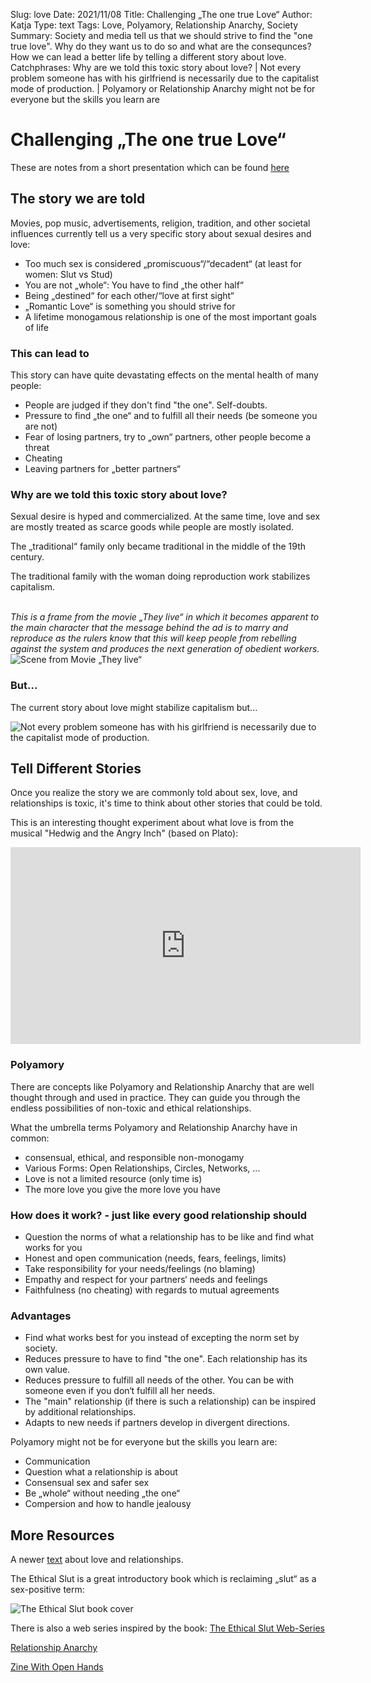 Slug: love
Date: 2021/11/08
Title: Challenging „The one true Love“
Author: Katja
Type: text
Tags: Love, Polyamory, Relationship Anarchy, Society
Summary: Society and media tell us that we should strive to find the "one true love". Why do they want us to do so and what are the consequnces? How we can lead a better life by telling a different story about love.
Catchphrases:  Why are we told this toxic story about love? | Not every problem someone has with his girlfriend is necessarily due to the capitalist mode of production. | Polyamory or Relationship Anarchy might not be for everyone but the skills you learn are

# Challenging „The one true Love“

These are notes from a short presentation which can be found <a href="/documents/love.pdf" target="__blank">here</a>

## The story we are told

Movies, pop music, advertisements, religion, tradition, and other societal influences currently tell us a very specific story about sexual desires and love:

* Too much sex is considered „promiscuous“/“decadent“ (at least for women: Slut vs Stud)
* You are not „whole“: You have to find „the other half“
* Being „destined“ for each other/“love at first sight“
* „Romantic Love“ is something you should strive for
* A lifetime monogamous relationship is one of the most important goals of life

### This can lead to

This story can have quite devastating effects on the mental health of many people:

* People are judged if they don't find "the one". Self-doubts.
* Pressure to find „the one“ and to fulfill all their needs (be someone you are not)
* Fear of losing partners, try to „own“ partners, other people become a threat
* Cheating
* Leaving partners for „better partners“


### Why are we told this toxic story about love?

Sexual desire is hyped and commercialized. At the same time, love and sex are mostly treated as scarce goods while people are mostly isolated.

The „traditional“ family only became traditional in the middle of the 19th century.

The traditional family with the woman doing reproduction work stabilizes capitalism.


<br/>
<i>This is a frame from the movie „They live“ in which it becomes apparent to the main character that the message behind the ad is to marry and reproduce as
the rulers know that this will keep people from rebelling against the system and produces the next generation of obedient workers.</i>

<img src="/images/love_marryandreproduce.jpg" alt="Scene from Movie „They live“">

### But...

The current story about love might stabilize capitalism but...

<img src="/images/love_capitalism.jpg" alt="Not every problem someone has with his girlfriend is necessarily due to the capitalist mode of production.">


## Tell Different Stories

Once you realize the story we are commonly told about sex, love, and relationships is toxic, it's time to
think about other stories that could be told.

This is an interesting thought experiment about what love is from the musical "Hedwig and the Angry Inch" (based on Plato):

<iframe src="https://player.vimeo.com/video/216912061?h=ff488844d1" width="560" height="315" frameborder="0" allow="autoplay; fullscreen; picture-in-picture" allowfullscreen></iframe>

### Polyamory

There are concepts like Polyamory and Relationship Anarchy that are well thought through and used in practice.
They can guide you through the endless possibilities of non-toxic and ethical relationships.

What the umbrella terms Polyamory and Relationship Anarchy have in common:

* consensual, ethical, and responsible non-monogamy
* Various Forms: Open Relationships, Circles, Networks, ...
* Love is not a limited resource (only time is)
* The more love you give the more love you have


### How does it work? - just like every good relationship should

* Question the norms of what a relationship has to be like and find what works for you
* Honest and open communication (needs, fears, feelings, limits)
* Take responsibility for your needs/feelings (no blaming)
* Empathy and respect for your partners‘ needs and feelings
* Faithfulness (no cheating) with regards to mutual agreements

### Advantages

* Find what works best for you instead of excepting the norm set by society.
* Reduces pressure to have to find "the one". Each relationship has its own value.
* Reduces pressure to fulfill all needs of the other. You can be with someone even if you don‘t fulfill all her needs.
* The "main" relationship (if there is such a relationship) can be inspired by additional relationships.
* Adapts to new needs if partners develop in divergent directions.

Polyamory might not be for everyone but the skills you learn are:

* Communication
* Question what a relationship is about
* Consensual sex and safer sex
* Be „whole“ without needing „the one“
* Compersion and how to handle jealousy

## More Resources

A newer [text](/en/texts/relationships/) about love and relationships.

The Ethical Slut is a great introductory book which is reclaiming „slut“ as a sex-positive term:

<img src="/images/love_ethical_slut.jpg" alt="The Ethical Slut book cover">

There is also a web series inspired by the book: <a href="https://www.youtube.com/channel/UCHL0tVF5VPueX1Oc6KXtpzA/playlists" target="__blank">The Ethical Slut Web-Series</a>

<a href="http://www.relationship-anarchy.com/" target="__blank">Relationship Anarchy</a>

<a href="/documents/withOpenHands.pdf" target="__blank">Zine With Open Hands</a>

